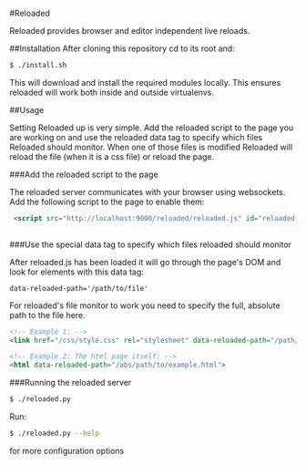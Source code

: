 #Reloaded

 Reloaded provides browser and editor independent live reloads.
 
 

##Installation
 After cloning this repository cd to its root and:
 
 ```bash
 $ ./install.sh
 ```
 
 This will download and install the required modules locally. This ensures
 reloaded will work both inside and outside virtualenvs.
 
##Usage
 
 
 Setting Reloaded up is very simple. Add the reloaded script to the page
 you are working on and use the reloaded data tag to specify which files
 Reloaded should monitor. When one of those files is modified Reloaded will
 reload the file (when it is a css file) or reload the page.
 
 
###Add the reloaded script to the page

The reloaded server communicates with your browser using websockets.
Add the following script to the page to enable them:

 ```html
  <script src="http://localhost:9000/reloaded/reloaded.js" id="reloaded-script">
  
 ```
 
###Use the special data tag to specify which files reloaded should monitor
 
 After reloaded.js has been loaded it will go through the page's DOM and
 look for elements with this data tag:
 
 	data-reloaded-path='/path/to/file'
 
 For reloaded's file monitor to work you need to specify the full, absolute
 path to the file here.
  
 ```html
 <!-- Example 1: -->
 <link href="/css/style.css" rel="stylesheet" data-reloaded-path="/path/to/file" />
 
 <!-- Example 2: The html page itself: -->
 <html data-reloaded-path="/abs/path/to/example.html">

```

###Running the reloaded server

```bash
$ ./reloaded.py 
```

Run:

```bash
$ ./reloaded.py --help
```

for more configuration options
